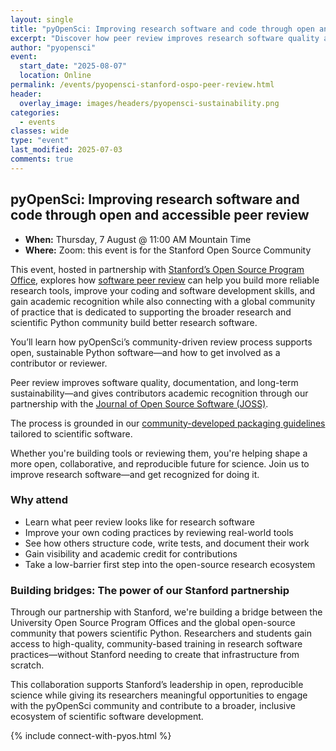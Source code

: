 ```yaml
---
layout: single
title: "pyOpenSci: Improving research software and code through open and accessible peer review"
excerpt: "Discover how peer review improves research software quality and reproducibility. Hosted for the community within Stanford’s Open Source Program Office, this deep dive introduces pyOpenSci’s review process and ways for researchers to get involved and grow their open source and leadership skills through participating in software peer review."
author: "pyopensci"
event:
  start_date: "2025-08-07"
  location: Online
permalink: /events/pyopensci-stanford-ospo-peer-review.html
header:
  overlay_image: images/headers/pyopensci-sustainability.png
categories:
  - events
classes: wide
type: "event"
last_modified: 2025-07-03
comments: true
---
```


## pyOpenSci: Improving research software and code through open and accessible peer review

* **When:** Thursday, 7 August @ 11:00 AM Mountain Time
* **Where:** Zoom: this event is for the Stanford Open Source Community

This event, hosted in partnership with [Stanford’s Open Source Program
Office](https://opensource.stanford.edu/), explores how [software peer review](https://www.pyopensci.org/about-peer-review/index.html) can help you build more reliable research tools, improve your coding and software development skills, and gain academic recognition while also connecting with a global community of practice that is dedicated to supporting the broader research and scientific Python community build better research software.

You’ll learn how pyOpenSci’s community-driven review
process supports open, sustainable Python software—and how to get
involved as a contributor or reviewer.

Peer review improves software quality, documentation, and long-term
sustainability—and gives contributors academic recognition through our
partnership with the [Journal of Open Source Software (JOSS)](
https://www.pyopensci.org/software-peer-review/partners/joss.html).

The process is grounded in our [community-developed packaging
guidelines](https://www.pyopensci.org/python-package-guide/index.html)
tailored to scientific software.

Whether you're building tools or reviewing them, you're helping shape a
more open, collaborative, and reproducible future for science. Join us
to improve research software—and get recognized for doing it.

### Why attend

- <i class="fa-solid fa-magnifying-glass-chart"></i> Learn what peer review
  looks like for research software
- <i class="fa-solid fa-code"></i> Improve your own coding practices by reviewing
  real-world tools
- <i class="fa-solid fa-diagram-project"></i> See how others structure code, write
  tests, and document their work
- <i class="fa-solid fa-award"></i> Gain visibility and academic credit for
  contributions
- <i class="fa-solid fa-right-to-bracket"></i> Take a low-barrier first step into the
  open-source research ecosystem


### Building bridges: The power of our Stanford partnership

Through our partnership with Stanford, we're building a bridge between
the University Open Source Program Offices and the global open-source community that powers scientific
Python. Researchers and students gain access to high-quality, community-based
training in research software practices—without Stanford needing to create
that infrastructure from scratch.

This collaboration supports Stanford’s leadership in open, reproducible
science while giving its researchers meaningful opportunities to engage with
the pyOpenSci community and contribute to a broader, inclusive ecosystem of
scientific software development.


{% include connect-with-pyos.html %}
